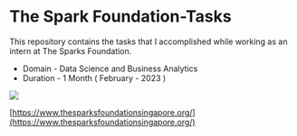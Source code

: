 # The Spark Foundation-Tasks
This repository contains the tasks that I accomplished while working as an intern at The Sparks Foundation.
- Domain - Data Science and Business Analytics
- Duration - 1 Month ( February - 2023 )
 
![](https://www.thesparksfoundationsingapore.org/images/logo_small.png)
                                                                                                
[https://www.thesparksfoundationsingapore.org/](https://www.thesparksfoundationsingapore.org/)  

